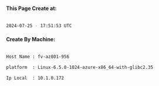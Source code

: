 
   
#### This Page Create at:

```bash

2024-07-25 - 17:51:53 UTC

```

#### Create By Machine:

```bash

Host Name : fv-az801-956

platform  : Linux-6.5.0-1024-azure-x86_64-with-glibc2.35

Ip Local  : 10.1.0.172

```

